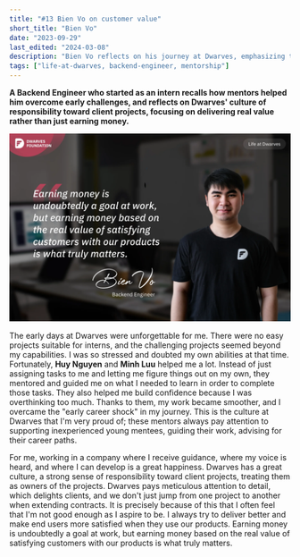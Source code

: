 ```yaml
---
title: "#13 Bien Vo on customer value"
short_title: "Bien Vo"
date: "2023-09-29"
last_edited: "2024-03-08"
description: "Bien Vo reflects on his journey at Dwarves, emphasizing the mentorship culture and the importance of delivering real value through products that satisfy customers"
tags: ["life-at-dwarves, backend-engineer, mentorship"]
---
```


**A Backend Engineer who started as an intern recalls how mentors helped him overcome early challenges, and reflects on Dwarves' culture of responsibility toward client projects, focusing on delivering real value rather than just earning money.**

![Bien Vo - Backend Engineer](assets/notion-image-1744012310812-n2ow9.webp)

The early days at Dwarves were unforgettable for me. There were no easy projects suitable for interns, and the challenging projects seemed beyond my capabilities. I was so stressed and doubted my own abilities at that time. Fortunately, **Huy Nguyen** and **Minh Luu** helped me a lot. Instead of just assigning tasks to me and letting me figure things out on my own, they mentored and guided me on what I needed to learn in order to complete those tasks. They also helped me build confidence because I was overthinking too much. Thanks to them, my work became smoother, and I overcame the "early career shock" in my journey. This is the culture at Dwarves that I'm very proud of; these mentors always pay attention to supporting inexperienced young mentees, guiding their work, advising for their career paths.

For me, working in a company where I receive guidance, where my voice is heard, and where I can develop is a great happiness. Dwarves has a great culture, a strong sense of responsibility toward client projects, treating them as owners of the projects. Dwarves pays meticulous attention to detail, which delights clients, and we don't just jump from one project to another when extending contracts. It is precisely because of this that I often feel that I'm not good enough as I aspire to be. I always try to deliver better and make end users more satisfied when they use our products. Earning money is undoubtedly a goal at work, but earning money based on the real value of satisfying customers with our products is what truly matters.
